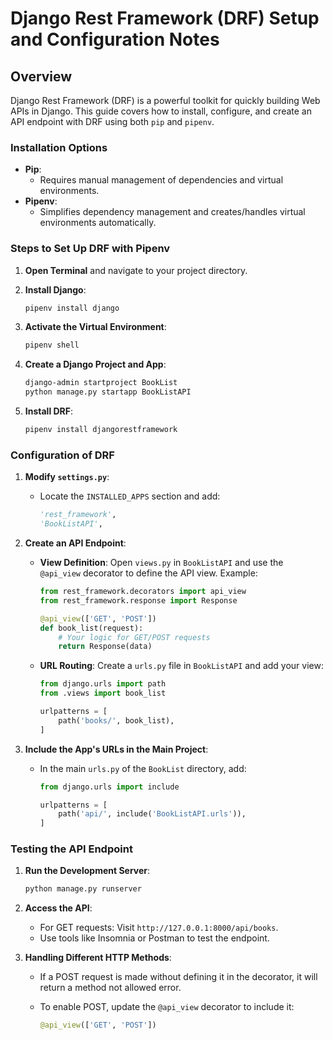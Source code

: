 # Django Rest Framework (DRF) Setup and Configuration Notes

## Overview

Django Rest Framework (DRF) is a powerful toolkit for quickly building Web APIs in Django. This guide covers how to install, configure, and create an API endpoint with DRF using both `pip` and `pipenv`.

### Installation Options

- **Pip**:
  - Requires manual management of dependencies and virtual environments.
- **Pipenv**:
  - Simplifies dependency management and creates/handles virtual environments automatically.

### Steps to Set Up DRF with Pipenv

1. **Open Terminal** and navigate to your project directory.
2. **Install Django**:

   ```bash
   pipenv install django
   ```

3. **Activate the Virtual Environment**:

   ```bash
   pipenv shell
   ```

4. **Create a Django Project and App**:

   ```bash
   django-admin startproject BookList
   python manage.py startapp BookListAPI
   ```

5. **Install DRF**:

   ```bash
   pipenv install djangorestframework
   ```

### Configuration of DRF

1. **Modify `settings.py`**:
   - Locate the `INSTALLED_APPS` section and add:

     ```python
     'rest_framework',
     'BookListAPI',
     ```

2. **Create an API Endpoint**:
   - **View Definition**: Open `views.py` in `BookListAPI` and use the `@api_view` decorator to define the API view. Example:

     ```python
     from rest_framework.decorators import api_view
     from rest_framework.response import Response

     @api_view(['GET', 'POST'])
     def book_list(request):
         # Your logic for GET/POST requests
         return Response(data)
     ```

   - **URL Routing**: Create a `urls.py` file in `BookListAPI` and add your view:

     ```python
     from django.urls import path
     from .views import book_list

     urlpatterns = [
         path('books/', book_list),
     ]
     ```

3. **Include the App's URLs in the Main Project**:
   - In the main `urls.py` of the `BookList` directory, add:

     ```python
     from django.urls import include

     urlpatterns = [
         path('api/', include('BookListAPI.urls')),
     ]
     ```

### Testing the API Endpoint

1. **Run the Development Server**:

   ```bash
   python manage.py runserver
   ```

2. **Access the API**:
   - For GET requests: Visit `http://127.0.0.1:8000/api/books`.
   - Use tools like Insomnia or Postman to test the endpoint.

3. **Handling Different HTTP Methods**:
   - If a POST request is made without defining it in the decorator, it will return a method not allowed error.
   - To enable POST, update the `@api_view` decorator to include it:

     ```python
     @api_view(['GET', 'POST'])
     ```
